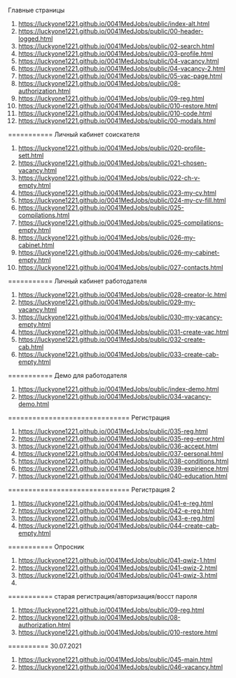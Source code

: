 Главные страницы
1. <https://luckyone1221.github.io/0041MedJobs/public/index-alt.html>
1. <https://luckyone1221.github.io/0041MedJobs/public/00-header-logged.html>
1. <https://luckyone1221.github.io/0041MedJobs/public/02-search.html>
1. <https://luckyone1221.github.io/0041MedJobs/public/03-profile.html>
1. <https://luckyone1221.github.io/0041MedJobs/public/04-vacancy.html>
1. <https://luckyone1221.github.io/0041MedJobs/public/04-vacancy-2.html>
1. <https://luckyone1221.github.io/0041MedJobs/public/05-vac-page.html>
1. <https://luckyone1221.github.io/0041MedJobs/public/08-authorization.html> 
1. <https://luckyone1221.github.io/0041MedJobs/public/09-reg.html>
1. <https://luckyone1221.github.io/0041MedJobs/public/010-restore.html>
1. <https://luckyone1221.github.io/0041MedJobs/public/010-code.html>
1. <https://luckyone1221.github.io/0041MedJobs/public/00-modals.html>
<!-- 9. <https://luckyone1221.github.io/0041MedJobs/public/06-profesionals.html> -->
<!-- https://github.com/luckyone1221/0041MedJobs -->
<!-- 1. <https://luckyone1221.github.io/0041MedJobs/public/index.html> -->
<!-- 1. <https://luckyone1221.github.io/0041MedJobs/public/07-proffesional.html>-->
<!-- 1. <https://luckyone1221.github.io/0041MedJobs/public/011-profile.html> -->
<!-- 1. <https://luckyone1221.github.io/0041MedJobs/public/012-company-profile.html> -->
<!-- 1. <https://luckyone1221.github.io/0041MedJobs/public/013-vacancy.html> -->
<!-- 1. <https://luckyone1221.github.io/0041MedJobs/public/013-1-vac-create.html> -->
<!-- 1. <https://luckyone1221.github.io/0041MedJobs/public/014-employer.html> -->
<!-- 1. <https://luckyone1221.github.io/0041MedJobs/public/016-proffesional.html> -->
<!-- 1. <https://luckyone1221.github.io/0041MedJobs/public/018-employee.html> -->
<!-- 1. <https://luckyone1221.github.io/0041MedJobs/public/00-stab1.html> -->
<!-- 1. <https://luckyone1221.github.io/0041MedJobs/public/00-stab2.html> -->
===========  Личный кабинет соискателя
1. <https://luckyone1221.github.io/0041MedJobs/public/020-profile-sett.html>
1. <https://luckyone1221.github.io/0041MedJobs/public/021-chosen-vacancy.html>
1. <https://luckyone1221.github.io/0041MedJobs/public/022-ch-v-empty.html>
1. <https://luckyone1221.github.io/0041MedJobs/public/023-my-cv.html>
1. <https://luckyone1221.github.io/0041MedJobs/public/024-my-cv-fill.html>
1. <https://luckyone1221.github.io/0041MedJobs/public/025-compilations.html>
1. <https://luckyone1221.github.io/0041MedJobs/public/025-compilations-empty.html>
1. <https://luckyone1221.github.io/0041MedJobs/public/026-my-cabinet.html>
1. <https://luckyone1221.github.io/0041MedJobs/public/026-my-cabinet-empty.html>
1. <https://luckyone1221.github.io/0041MedJobs/public/027-contacts.html>

===========   Личный кабинет работодателя
1. <https://luckyone1221.github.io/0041MedJobs/public/028-creator-lc.html>
1. <https://luckyone1221.github.io/0041MedJobs/public/029-my-vacancy.html>
1. <https://luckyone1221.github.io/0041MedJobs/public/030-my-vacancy-empty.html>
1. <https://luckyone1221.github.io/0041MedJobs/public/031-create-vac.html>
1. <https://luckyone1221.github.io/0041MedJobs/public/032-create-cab.html>
1. <https://luckyone1221.github.io/0041MedJobs/public/033-create-cab-empty.html>

===========   Демо для работодателя
1. <https://luckyone1221.github.io/0041MedJobs/public/index-demo.html>
1. <https://luckyone1221.github.io/0041MedJobs/public/034-vacancy-demo.html>

==============================   Регистрация
1. <https://luckyone1221.github.io/0041MedJobs/public/035-reg.html>
1. <https://luckyone1221.github.io/0041MedJobs/public/035-reg-error.html>
1. <https://luckyone1221.github.io/0041MedJobs/public/036-accept.html>
1. <https://luckyone1221.github.io/0041MedJobs/public/037-personal.html>
1. <https://luckyone1221.github.io/0041MedJobs/public/038-conditions.html>
1. <https://luckyone1221.github.io/0041MedJobs/public/039-expirience.html>
1. <https://luckyone1221.github.io/0041MedJobs/public/040-education.html>

==============================   Регистрация 2
1. <https://luckyone1221.github.io/0041MedJobs/public/041-e-reg.html>
1. <https://luckyone1221.github.io/0041MedJobs/public/042-e-reg.html>
1. <https://luckyone1221.github.io/0041MedJobs/public/043-e-reg.html>
1. <https://luckyone1221.github.io/0041MedJobs/public/044-create-cab-empty.html>

===========   Опросник
1. <https://luckyone1221.github.io/0041MedJobs/public/041-qwiz-1.html>
2. <https://luckyone1221.github.io/0041MedJobs/public/041-qwiz-2.html>
3. <https://luckyone1221.github.io/0041MedJobs/public/041-qwiz-3.html>
4. 
===========   старая регистрация/авторизация/восст пароля
1. <https://luckyone1221.github.io/0041MedJobs/public/09-reg.html>
2. <https://luckyone1221.github.io/0041MedJobs/public/08-authorization.html>
3. <https://luckyone1221.github.io/0041MedJobs/public/010-restore.html>

========== 30.07.2021
1. <https://luckyone1221.github.io/0041MedJobs/public/045-main.html>
1. <https://luckyone1221.github.io/0041MedJobs/public/046-vacancy.html>
